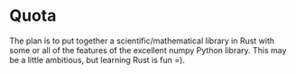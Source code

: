 # Quota

The plan is to put together a scientific/mathematical library in Rust with some or all of the features of the excellent numpy Python library. This may be a little ambitious, but learning Rust is fun =).
